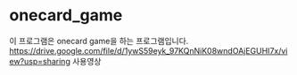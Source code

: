 # onecard_game
이 프로그램은 onecard game을 하는 프로그램입니다.
https://drive.google.com/file/d/1ywS59eyk_97KQnNiK08wndOAjEGUHI7x/view?usp=sharing 사용영상
